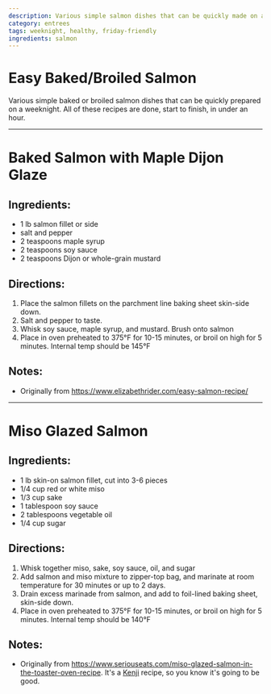 ```yaml
---
description: Various simple salmon dishes that can be quickly made on a weeknight. 
category: entrees
tags: weeknight, healthy, friday-friendly
ingredients: salmon
---
```


# Easy Baked/Broiled Salmon

Various simple baked or broiled salmon dishes that can be quickly prepared on a weeknight. All of these recipes are done, start to finish, in under an hour.

* * *

# Baked Salmon with Maple Dijon Glaze

## Ingredients:

- 1 lb salmon fillet or side
- salt and pepper
- 2 teaspoons maple syrup
- 2 teaspoons soy sauce
- 2 teaspoons Dijon or whole-grain mustard

## Directions:

1. Place the salmon fillets on the parchment line baking sheet skin-side down. 
2. Salt and pepper to taste.
3. Whisk soy sauce, maple syrup, and mustard. Brush onto salmon
4. Place in oven preheated to 375°F for 10-15 minutes, or broil on high for 5 minutes. Internal temp should be 145°F

## Notes:

* Originally from <https://www.elizabethrider.com/easy-salmon-recipe/>

* * * 

# Miso Glazed Salmon

## Ingredients:

- 1 lb skin-on salmon fillet, cut into 3-6 pieces
- 1/4 cup red or white miso
- 1/3 cup sake
- 1 tablespoon soy sauce
- 2 tablespoons vegetable oil
- 1/4 cup sugar 

## Directions:

1. Whisk together miso, sake, soy sauce, oil, and sugar 
2. Add salmon and miso mixture to zipper-top bag, and marinate at room temperature for 30 minutes or up to 2 days.
3. Drain excess marinade from salmon, and add to foil-lined baking sheet, skin-side down.
4. Place in oven preheated to 375°F for 10-15 minutes, or broil on high for 5 minutes. Internal temp should be 140°F

## Notes:

* Originally from <https://www.seriouseats.com/miso-glazed-salmon-in-the-toaster-oven-recipe>. It's a  [Kenji](https://www.kenjilopezalt.com/) recipe, so you know it's going to be good.
